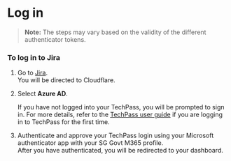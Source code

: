 # Log in

>**Note:** The steps may vary based on the validity of the different authenticator tokens.  


### To log in to Jira

1. Go to [Jira](https://jira.ship.gov.sg).  
    You will be directed to Cloudflare.
1. Select **Azure AD**.  
    
    <!--![cloudflare](cloudflare.png)-->
    
    If you have not logged into your TechPass, you will be prompted to sign in. For more details, refer to the [TechPass user guide](https://docs.developer.tech.gov.sg/docs/techpass-user-guide/#/) if you are logging in to TechPass for the first time.

1. Authenticate and approve your TechPass login using your Microsoft authenticator app with your SG Govt M365 profile.  
After you have authenticated, you will be redirected to your dashboard. 

